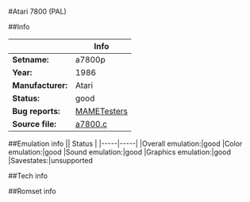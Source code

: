 #Atari 7800 (PAL)

##Info

||Info|
|-----|-----|
|**Setname:**|a7800p
|**Year:**|1986
|**Manufacturer:**|Atari
|**Status:**|good
|**Bug reports:**|[MAMETesters](http://mametesters.org/view_all_set.php?type=1&temporary=y&search=a7800.c)
|**Source file:**|[a7800.c](https://github.com/mamedev/mame/blob/master/src/mess/drivers/a7800.c)

##Emulation info
|| Status |
|-----|-----|
|Overall emulation:|good
|Color emulation:|good
|Sound emulation:|good
|Graphics emulation:|good
|Savestates:|unsupported

##Tech info

##Romset info

<!--- START OF EDITED COMMENT DO NOT TOUCH TEXT ABOVE-->
